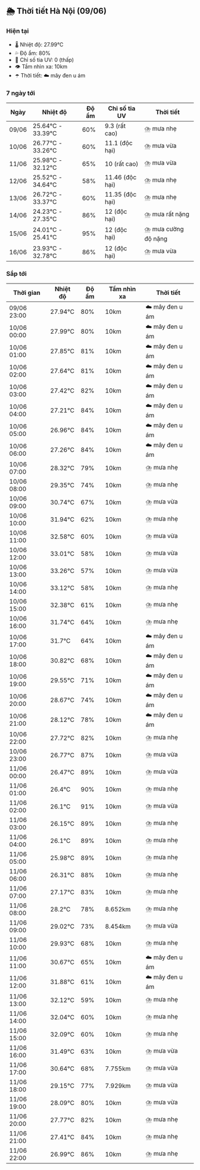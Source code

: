 ## 🌦️ Thời tiết Hà Nội (09/06)

### Hiện tại

- 🌡️ Nhiệt độ: 27.99℃
- 💦 Độ ẩm: 80%
- 🌟 Chỉ số tia UV: 0 (thấp)
- 👁️ Tầm nhìn xa: 10km
- ☂️ Thời tiết: ☁️ mây đen u ám

### 7 ngày tới

| Ngày | Nhiệt độ | Độ ẩm | Chỉ số tia UV | Thời tiết |
| --- | --- | --- | --- | --- |
| 09/06 | 25.64℃ - 33.39℃ | 60% | 9.3 (rất cao) | ⛈️ mưa nhẹ |
| 10/06 | 26.77℃ - 33.26℃ | 60% | 11.1 (độc hại) | ⛈️ mưa vừa |
| 11/06 | 25.98℃ - 32.12℃ | 65% | 10 (rất cao) | ⛈️ mưa vừa |
| 12/06 | 25.52℃ - 34.64℃ | 58% | 11.46 (độc hại) | ⛈️ mưa nhẹ |
| 13/06 | 26.72℃ - 33.37℃ | 60% | 11.35 (độc hại) | ⛈️ mưa nhẹ |
| 14/06 | 24.23℃ - 27.35℃ | 86% | 12 (độc hại) | ⛈️ mưa rất nặng |
| 15/06 | 24.01℃ - 25.41℃ | 95% | 12 (độc hại) | ⛈️ mưa cường độ nặng |
| 16/06 | 23.93℃ - 32.78℃ | 86% | 12 (độc hại) | ⛈️ mưa vừa |

### Sắp tới

| Thời gian | Nhiệt độ | Độ ẩm | Tầm nhìn xa | Thời tiết |
| --- | --- | --- | --- | --- |
| 09/06 23:00 | 27.94℃ | 80% | 10km | ☁️ mây đen u ám |
| 10/06 00:00 | 27.99℃ | 80% | 10km | ☁️ mây đen u ám |
| 10/06 01:00 | 27.85℃ | 81% | 10km | ☁️ mây đen u ám |
| 10/06 02:00 | 27.64℃ | 81% | 10km | ☁️ mây đen u ám |
| 10/06 03:00 | 27.42℃ | 82% | 10km | ☁️ mây đen u ám |
| 10/06 04:00 | 27.21℃ | 84% | 10km | ☁️ mây đen u ám |
| 10/06 05:00 | 26.96℃ | 84% | 10km | ☁️ mây đen u ám |
| 10/06 06:00 | 27.26℃ | 84% | 10km | ☁️ mây đen u ám |
| 10/06 07:00 | 28.32℃ | 79% | 10km | ⛈️ mưa nhẹ |
| 10/06 08:00 | 29.35℃ | 74% | 10km | ⛈️ mưa nhẹ |
| 10/06 09:00 | 30.74℃ | 67% | 10km | ⛈️ mưa vừa |
| 10/06 10:00 | 31.94℃ | 62% | 10km | ⛈️ mưa nhẹ |
| 10/06 11:00 | 32.58℃ | 60% | 10km | ⛈️ mưa vừa |
| 10/06 12:00 | 33.01℃ | 58% | 10km | ⛈️ mưa vừa |
| 10/06 13:00 | 33.26℃ | 57% | 10km | ⛈️ mưa vừa |
| 10/06 14:00 | 33.12℃ | 58% | 10km | ⛈️ mưa nhẹ |
| 10/06 15:00 | 32.38℃ | 61% | 10km | ⛈️ mưa nhẹ |
| 10/06 16:00 | 31.74℃ | 64% | 10km | ⛈️ mưa nhẹ |
| 10/06 17:00 | 31.7℃ | 64% | 10km | ☁️ mây đen u ám |
| 10/06 18:00 | 30.82℃ | 68% | 10km | ☁️ mây đen u ám |
| 10/06 19:00 | 29.55℃ | 71% | 10km | ☁️ mây đen u ám |
| 10/06 20:00 | 28.67℃ | 74% | 10km | ☁️ mây đen u ám |
| 10/06 21:00 | 28.12℃ | 78% | 10km | ☁️ mây đen u ám |
| 10/06 22:00 | 27.72℃ | 82% | 10km | ⛈️ mưa nhẹ |
| 10/06 23:00 | 26.77℃ | 87% | 10km | ⛈️ mưa vừa |
| 11/06 00:00 | 26.47℃ | 89% | 10km | ⛈️ mưa vừa |
| 11/06 01:00 | 26.4℃ | 90% | 10km | ⛈️ mưa nhẹ |
| 11/06 02:00 | 26.1℃ | 91% | 10km | ⛈️ mưa vừa |
| 11/06 03:00 | 26.15℃ | 89% | 10km | ⛈️ mưa nhẹ |
| 11/06 04:00 | 26.1℃ | 89% | 10km | ⛈️ mưa nhẹ |
| 11/06 05:00 | 25.98℃ | 89% | 10km | ⛈️ mưa nhẹ |
| 11/06 06:00 | 26.31℃ | 88% | 10km | ⛈️ mưa nhẹ |
| 11/06 07:00 | 27.17℃ | 83% | 10km | ⛈️ mưa nhẹ |
| 11/06 08:00 | 28.2℃ | 78% | 8.652km | ⛈️ mưa nhẹ |
| 11/06 09:00 | 29.02℃ | 73% | 8.454km | ⛈️ mưa vừa |
| 11/06 10:00 | 29.93℃ | 68% | 10km | ⛈️ mưa nhẹ |
| 11/06 11:00 | 30.67℃ | 65% | 10km | ☁️ mây đen u ám |
| 11/06 12:00 | 31.88℃ | 61% | 10km | ☁️ mây đen u ám |
| 11/06 13:00 | 32.12℃ | 59% | 10km | ⛈️ mưa nhẹ |
| 11/06 14:00 | 32.04℃ | 60% | 10km | ⛈️ mưa nhẹ |
| 11/06 15:00 | 32.09℃ | 60% | 10km | ⛈️ mưa nhẹ |
| 11/06 16:00 | 31.49℃ | 63% | 10km | ⛈️ mưa vừa |
| 11/06 17:00 | 30.64℃ | 68% | 7.755km | ⛈️ mưa vừa |
| 11/06 18:00 | 29.15℃ | 77% | 7.929km | ⛈️ mưa vừa |
| 11/06 19:00 | 28.09℃ | 80% | 10km | ⛈️ mưa vừa |
| 11/06 20:00 | 27.77℃ | 82% | 10km | ⛈️ mưa nhẹ |
| 11/06 21:00 | 27.41℃ | 84% | 10km | ⛈️ mưa nhẹ |
| 11/06 22:00 | 26.99℃ | 86% | 10km | ⛈️ mưa nhẹ |
